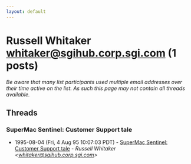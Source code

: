 ```yaml
---
layout: default
---
```


# Russell Whitaker <whitaker@sgihub.corp.sgi.com> (1 posts)

_Be aware that many list participants used multiple email addresses over their time active on the list. As such this page may not contain all threads available._

## Threads

### SuperMac Sentinel: Customer Support tale
+ 1995-08-04 (Fri, 4 Aug 95 10:07:03 PDT) - [SuperMac Sentinel: Customer Support tale](/archive/1995/08/fc476eb68b70b26e70ab84ab13517fce07cd5d50c288dd9b5dfbfe4422839a4c) - _Russell Whitaker \<whitaker@sgihub.corp.sgi.com\>_

